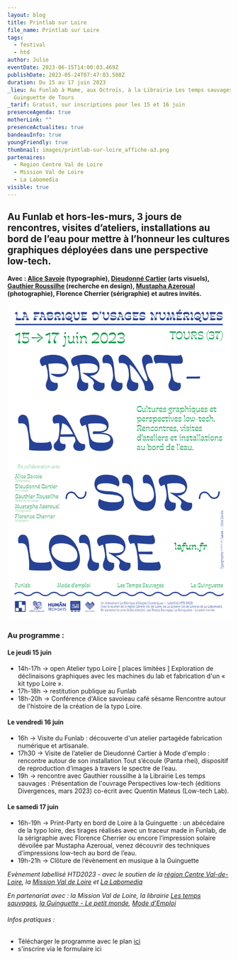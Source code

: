 ```yaml
---
layout: blog
title: Printlab sur Loire
file_name: Printlab sur Loire
tags:
  - festival
  - htd
author: Julie
eventDate: 2023-06-15T14:00:03.469Z
publishDate: 2023-05-24T07:47:03.508Z
duration: Du 15 au 17 juin 2023
_lieu: Au Funlab à Mame, aux Octrois, à la Librairie Les temps sauvages et à la
  Guinguette de Tours
_tarif: Gratuit, sur inscriptions pour les 15 et 16 juin
presenceAgenda: true
motherLink: ""
presenceActualites: true
bandeauInfo: true
youngFriendly: true
thumbnail: images/printlab-sur-loire_affiche-a3.png
partenaires:
  - Region Centre Val de Loire
  - Mission Val de Loire
  - La Labomedia
visible: true
---
```

## Au Funlab et hors-les-murs, 3 jours de rencontres, visites d’ateliers, installations au bord de l’eau pour mettre à l’honneur les cultures graphiques déployées dans une perspective low-tech.

**Avec : [Alice Savoie](https://frenchtype.com/) (typographie), [Dieudonné Cartier](http://www.dieudonnécartier.com/) (arts visuels), [Gauthier Roussilhe](https://gauthierroussilhe.com/) (recherche en design), [Mustapha Azeroual](https://azeroualmustapha.com/) (photographie), Florence Cherrier (sérigraphie) et autres invités.**

![](images/printlab-sur-loire_affiche-a3.png)

### Au programme :

#### Le jeudi 15 juin

* 14h-17h → open Atelier typo Loire \[ places limitées ]
  Exploration de déclinaisons graphiques avec les machines du lab et fabrication d'un « kit typo Loire ».
* 17h-18h → restitution publique au Funlab
* 18h-20h → Conférence d'Alice savoieau café sésame
  Rencontre autour de l'histoire de la création de la typo Loire.

#### Le vendredi 16 juin

* 16h → Visite du Funlab : découverte d'un atelier partagéde fabrication numérique et artisanale.
* 17h30 → Visite de l’atelier de Dieudonné Cartier à Mode d'emplo : rencontre autour de son installation Tout s’écoule (Panta rhei), dispositif de reproduction d’images à travers le spectre de l’eau.
* 19h → rencontre avec Gauthier roussilhe à la Librairie Les temps sauvages : Présentation de l'ouvrage Perspectives low-tech (éditions Divergences, mars 2023) co-écrit avec Quentin Mateus (Low-tech Lab).

#### Le samedi 17 juin

* 16h-19h → Print-Party en bord de Loire à la Guinguette : un abécédaire de la typo loire, des tirages réalisés avec un traceur made in Funlab, de la sérigraphie avec Florence Cherrier ou encore l’impression solaire dévoilée par Mustapha Azeroual, venez découvrir des techniques d’impressions low-tech au bord de l’eau.
* 19h-21h → Clôture de l’évènement en musique à la Guinguette

*Evènement labellisé HTD2023 - avec le soutien de la [région Centre Val-de-Loire](https://www.centre-valdeloire.fr/), la [Mission Val de Loire](https://www.valdeloire.org/) et [La Labomedia](https://labomedia.org/)*

*En partenariat avec : la Mission Val de Loire, la librairie [Les temps sauvages](https://lestempssauvages.fr/), [la Guinguette - Le petit monde](https://www.facebook.com/GuinguettedeTours), [Mode d'Emploi](https://mode-demploi.org/)* 

###### Infos pratiques :

* Télécharger le programme avec le plan [ici](https://cloud.lafun.fr/index.php/s/xTG3mcZWEgJ54DK)
* s'inscrire via le formulaire ici